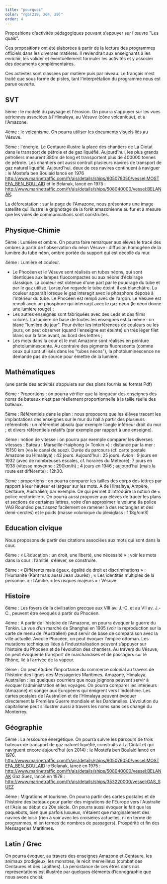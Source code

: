```yaml
---
title: "pourquoi"
color: "rgb(219, 204, 29)"
order: 4
---
```

Propositions d'activités pédagogiques pouvant s'appuyer sur l'œuvre "Les quais".

Ces propositions ont été élaborées à partir de la lecture des programmes officiels dans les diverses matières. Il reviendrait aux enseignants à les enrichir, les valider et éventuellement formuler les activités et y associer des documents complémentaires.

Ces activités sont classées par matière puis par niveau. Le français n'est traité que sous forme de pistes, tant l'interprétation du programme nous est parue ouverte.

SVT
-------

5ème : le modelé du paysage et l'érosion. On pourra s'appuyer sur les vues aériennes associées à l'Himalaya, au Vésuve (cône volcanique), et à l'Amazone.

4ème : le volcanisme. On pourra utiliser les documents visuels liés au Vésuve.

3ème : l'énergie. Le Centaure illustre la place des chantiers de La Ciotat dans le transport de pétrole et de gaz liquéfié. Aujourd'hui, les plus grands pétroliers mesurent 380m de long et transportent plus de 400000 tonnes de pétrole. Les chantiers ont aussi contruit plusieurs navires de transport de gaz naturel liquéfié. Aujourd'hui, deux de ces navires continuent à naviguer : le Mostefa ben Boulaid lancé en 1976
http://www.marinetraffic.com/fr/ais/details/ships/605076050/vessel:MOSTEFA_BEN_BOULAID
et le Belanak, lancé en 1975 : http://www.marinetraffic.com/fr/ais/details/ships/508040000/vessel:BELANAK.

La déforestation : sur la page de l'Amazone, nous présentons une image satellite qui illustre le grignotage de la forêt amazonienne au fur et à mesure que les voies de communications sont construites.

Physique-Chimie
-----------------

5ème : Lumière et ombre. On pourra faire remarquer aux élèves le tracé des ombres à partir de l'observation du néon Vésuve : diffusion homogène de la lumière du tube néon, ombre portée du support qui est décollé du mur.

4ème : Lumière et couleur.
- Le Phocéen et le Vésuve sont réalisés en tubes néons, qui sont identiques aux lampes fluocompactes ou aux néons d’éclairage classique. La couleur est obtenue d'une part par le poudrage du tube et par le gaz utilisé. Lorsqu'on regarde le tube éteint, il est blanchâtre. La couleur apparaît lorsque le gaz interagit avec le phosphore déposé à l'intérieur du tube. Le Phocéen est rempli avec de l'argon. Le Vésuve est rempli avec un phosphore qui interragit avec le gaz néon (le néon donne une lumière rouge) ;
- Les autres enseignes sont fabriquées avec des Leds et des films colorés. La lumière de base de toutes les enseignes est la même : un blanc "lumière du jour". Pour éviter les interférences de couleurs ou les jours, on peut observer (quand l'enseigne est éteinte) un très léger filet blanc sur la face avant, au bord des lettres ;
- Les mots dans la cour et le mot Amazone sont réalisés en peinture photoluminescente. Au contraire des pigments fluorescents (comme ceux qui sont utilisés dans les "tubes néons"), la photoluminescence ne demande pas de source pour émettre de la lumière.


Mathématiques
---------------
(une partie des activités s’appuiera sur des plans fournis au format Pdf)

6ème : Proportions : on pourra vérifier que la longueur des enseignes des noms de bateaux n’est pas réellement proportionnelle à la taille réelle des bateaux.

5ème : Référentiels dans le plan : nous proposons que les élèves tracent les implantations des enseignes sur le mur du hall à partir des plusieurs référentiels : un référentiel absolu (par exemple l’angle inférieur droit du mur ; et divers référentiels relatifs (par exemple par rapport à une enseigne).

4ème : notion de vitesse : on pourra par exemple comparer les diverses vitesses :
Bateau : Marseille-Haiphong (« Tonkin ») : distance par la mer : 15150 km (via le canal de suez). Durée du parcours (cf. carte postale Amazone ou Himalaya) : 42 jours. Aujourd’hui : 25 jours.
Avion : 9 jours en 1932 (avec de nombreuses escales, cf. horaires du Météore); 7 jours en 1938 (vitesse moyenne : 290km/h) ; 4 jours en 1946 ; aujourd’hui (mais la route est différente) : 12h30.

3ème : proportions : on pourra comparer les tailles des corps des lettres par rapport à leur hauteur et largeur sur les mots. A de Himalaya, Ampère, Centaure, Australien, par exemple. Ce qui permet d’introduire la notion de « police vectorielle ».
On pourra aussi proposer aux élèves de tracer les plans et sections de certaines lettres, voire d’en approximer le volume (la police VAG Rounded peut assez facilement se ramener à des rectangles et des demi-cercles) et le poids (masse volumique du plexiglass : 1,18g/cm3)

Education civique
--------------------

Nous proposons de partir des citations associées aux mots qui sont dans la cour.

6ème : « L’éducation : un droit, une liberté, une nécessité » ; voir les mots dans la cour : l’amitié, s’élever, se construire.

5ème : « Différents mais égaux, égalité de droit et discriminations » : l’Humanité (Kant mais aussi Jean Jaurès) ; « Les identités multiples de la personne. » : l’Amitié.
« les risques majeurs » : Vésuve.

Histoire
------------

6ème : Les foyers de la civilisation grecque aux VIII av. J.-C. et au VII av. J.-C., peuvent être évoqués à partir du Phocéen.

4ème : A partir de l’histoire de l’Amazone, on pourra évoquer la guerre du Tonkin. La vue d’un marché de Shanghai en 1905 (voir la reproduction sur la carte de menu de l'Australien) peut servir de base de comparaison avec la ville actuelle.
Avec le Phocéen, on peut évoquer l’empire ottoman.
Les mutations techniques liées à l’industrialisation peuvent s’appuyer sur l’histoire du Phocéen et de l’évolution des chantiers. Au travers du Vésuve, on peut évoquer le transport de marchandises et de passagers sur le Rhône, lié à l’arrivée de la vapeur.

3ème : On peut étudier l’importance du commerce colonial au travers de l’histoire des lignes des Messageries Maritimes. Amazone, Himalaya, Australien : les quelques courriers que nous joignons peuvent servir à évoquer l’administration et les voyages. On pourra comparer les intérieurs (Amazone) et songer aux Européens qui émigrent vers l’Indochine.
Les cartes postales de l’Australien et de l’Himalaya peuvent évoquer directement la Première Guerre mondiale et les Dardanelles.
L’évolution du capitalisme peut s’illustrer aussi à travers les noms sans ces changé du Monterrey.

Géographie
-------------

5ème : La ressource énergétique. On pourra suivre les parcours de trois bateaux de transport de gaz naturel liquéfié, construits à La Ciotat et qui naviguent encore aujourd'hui (en 2014) : le Mostefa ben Boulaid lancé en 1976.
http://www.marinetraffic.com/fr/ais/details/ships/605076050/vessel:MOSTEFA_BEN_BOULAID
le Belanak, lancé en 1975 : http://www.marinetraffic.com/fr/ais/details/ships/508040000/vessel:BELANAK
Gaz Suez, lancé en 1978 : http://www.marinetraffic.com/fr/ais/details/ships/353220000/vessel:GAS_SUEZ

4ème : Migrations et tourisme. On pourra partir des cartes postales et de l’histoire des bateaux pour parler des migrations de l'Europe vers l'Australie et l'Asie au début du 20e siècle. On pourra aussi évoquer le fait que les paquebots, bien que parfois luxueux, n’étaient que marginalement des navires de loisir (rien à voir avec les croisières actuelles, ni en terme de programmes, ni en termes de nombres de passagers). Prospérité et fin des Messageries Maritimes.

Latin / Grec
---------------

On pourra évoquer, au travers des enseignes Amazone et Centaure, les animaux prodigieux, les monstres, le récit merveilleux (combat des Centaures et des Lapithes). La persistance de ces êtres dans nos représentations est illustrée par quelques éléments d’iconographie que nous avons choisi.

